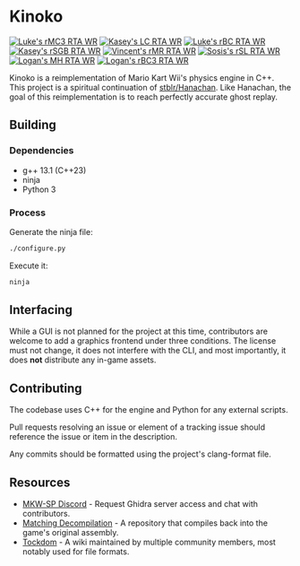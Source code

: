 # Kinoko

[![Luke's rMC3 RTA WR](<https://vabold.github.io/Kinoko/Luke rMC3 RTA WR.svg>)](https://www.youtube.com/watch?v=6H6UnSDPPdI)
[![Kasey's LC RTA WR](<https://vabold.github.io/Kinoko/Kasey LC RTA WR.svg>)](https://www.youtube.com/watch?v=HPcvNS8QFVI)
[![Luke's rBC RTA WR](<https://vabold.github.io/Kinoko/Luke rBC RTA WR.svg>)](https://www.youtube.com/watch?v=twZes-RI6Sc)
[![Kasey's rSGB RTA WR](<https://vabold.github.io/Kinoko/Kasey rSGB RTA WR.svg>)](https://www.youtube.com/watch?v=SjXUPXT8n8g)
[![Vincent's rMR RTA WR](<https://vabold.github.io/Kinoko/Vincent rMR RTA WR.svg>)](https://www.youtube.com/watch?v=y7t4_xXuD2A)
[![Sosis's rSL RTA WR](<https://vabold.github.io/Kinoko/Sosis rSL RTA WR.svg>)](https://www.youtube.com/watch?v=ahNGAaUzm6s)
[![Logan's MH RTA WR](<https://vabold.github.io/Kinoko/Logan MH RTA WR.svg>)](https://www.youtube.com/watch?v=CellUlOYgnc)
[![Logan's rBC3 RTA WR](<https://vabold.github.io/Kinoko/Logan rBC3 RTA WR.svg>)](https://www.youtube.com/watch?v=vSbSADDEzEs)

Kinoko is a reimplementation of Mario Kart Wii's physics engine in C++. This project is a spiritual continuation of [stblr/Hanachan](https://github.com/stblr/Hanachan). Like Hanachan, the goal of this reimplementation is to reach perfectly accurate ghost replay.

## Building

### Dependencies

- g++ 13.1 (C++23)
- ninja
- Python 3

### Process

Generate the ninja file:

```bash
./configure.py
```

Execute it:

```bash
ninja
```

## Interfacing

While a GUI is not planned for the project at this time, contributors are welcome to add a graphics frontend under three conditions. The license must not change, it does not interfere with the CLI, and most importantly, it does **not** distribute any in-game assets.

## Contributing

The codebase uses C++ for the engine and Python for any external scripts.

Pull requests resolving an issue or element of a tracking issue should reference the issue or item in the description.

Any commits should be formatted using the project's clang-format file.

## Resources

- [MKW-SP Discord](https://discord.gg/TPSKtyKgqD) - Request Ghidra server access and chat with contributors.
- [Matching Decompilation](https://github.com/riidefi/mkw) - A repository that compiles back into the game's original assembly.
- [Tockdom](http://wiki.tockdom.com/wiki/Main_Page) - A wiki maintained by multiple community members, most notably used for file formats.
